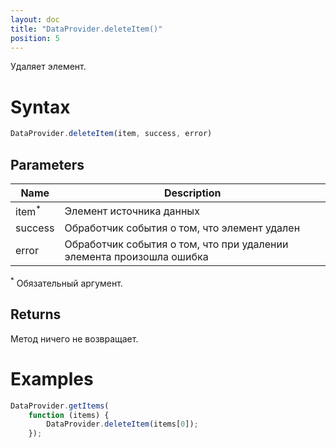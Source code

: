 ```yaml
---
layout: doc
title: "DataProvider.deleteItem()"
position: 5
---
```


Удаляет элемент.

# Syntax

```js
DataProvider.deleteItem(item, success, error)
```

## Parameters

|Name|Description|
|----|-----------|
|item<sup>*</sup>|Элемент источника данных|
|success|Обработчик события о том, что элемент удален|
|error|Обработчик события о том, что при удалении элемента произошла ошибка|

<sup>*</sup> Обязательный аргумент.


## Returns

Метод ничего не возвращает.

# Examples

```js
DataProvider.getItems(
	function (items) {
		DataProvider.deleteItem(items[0]);
    });
```
